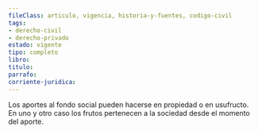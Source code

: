 ```yaml
---
fileClass: articulo, vigencia, historia-y-fuentes, codigo-civil
tags:
- derecho-civil
- derecho-privado
estado: vigente
tipo: completo
libro:
titulo:
parrafo:
corriente-juridica:
---
```

Los aportes al fondo social pueden hacerse en propiedad o en usufructo. En uno y otro caso los frutos pertenecen a la sociedad desde el momento del aporte.